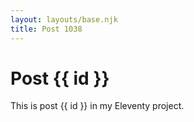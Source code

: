 ```yaml
---
layout: layouts/base.njk
title: Post 1038
---
```


# Post {{ id }}

This is post {{ id }} in my Eleventy project.
